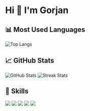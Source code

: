 # Hi 👋 I'm Gorjan

## 📊 Most Used Languages
![Top Langs](https://github-readme-stats.vercel.app/api/top-langs/?username=Gorjan-Bogoevski&layout=compact&theme=dark)

## 📈 GitHub Stats
![GitHub Stats](https://github-readme-stats.vercel.app/api?username=Gorjan-Bogoevski&show_icons=true&theme=dark)
![Streak Stats](https://streak-stats.demolab.com?user=Gorjan-Bogoevski&theme=dark)

## 🧠 Skills
<p>
  <img src="https://img.shields.io/badge/Python-3670A0?style=for-the-badge&logo=python&logoColor=white"/>
  <img src="https://img.shields.io/badge/Java-007396?style=for-the-badge&logo=java&logoColor=white"/>
  <img src="https://img.shields.io/badge/SpringBoot-6DB33F?style=for-the-badge&logo=springboot&logoColor=white"/>
  <img src="https://img.shields.io/badge/Docker-2496ED?style=for-the-badge&logo=docker&logoColor=white"/>
  <img src="https://img.shields.io/badge/GitHub-181717?style=for-the-badge&logo=github&logoColor=white"/>
</p>
